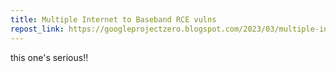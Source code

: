 ```yaml
---
title: Multiple Internet to Baseband RCE vulns
repost_link: https://googleprojectzero.blogspot.com/2023/03/multiple-internet-to-baseband-remote-rce.html
---
```


this one's serious!!
